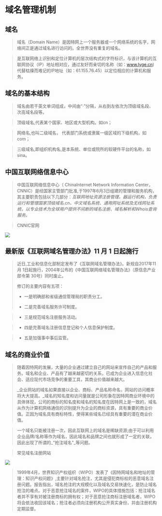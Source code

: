 # 域名管理机制


## 域名
> 域名（Domain Name）是因特网上一个服务器或一个网络系统的名字，网络间正是通过域名进行访问的。全世界没有重复的域名。

> 是互联网络上识别和定位计算机的层次结构式的字符标识，与该计算机的互联网协议（IP）地址相对应，通过友好而亲切的名称（如：www.lyge.cn)代替枯燥而难记的IP地址（如：61.155.76.45）以定位相应的计算机和服务。

## 域名的基本结构

> 域名由若干英文单词组成，中间由“·”分隔，从右到左依次为顶级域名段、次高域名段等。

> 顶级域名,代表某个国家、地区或大型机构。如cn；

> 网络名,也叫二级域名， 代表部门系统或隶属一级区域的下级机构，如com；

> 三级域名,即组织机构名,是本系统、单位或院所的软硬件平台的名称，如sina。

## 中国互联网络信息中心

> 中国互联网络信息中心（ ChinaInternet Network Information Center，CNNIC）是经国家主管部门批准,于1997年6月3日组建的管理和服务机构，其主要职责包括以下几部分：_互联网地址资源注册管理。器运行机构，负责运行和管理国家顶级域名.cn、中文域名系统、通用网址系统及无线网址系统，以专业技术为全球用户提供不间断的域名注册、域名解析和Whois查询服务。_

> CNNIC官网

![](https://raw.githubusercontent.com/LuYe2/ns/Final-assignment/2017-2/Final%20assignment_ly_wq/CNNIC.png)


## 最新版《互联网域名管理办法》11 月 1 日起施行 

> 近日,工业和信息化部制定发布了《互联网域名管理办法》。新规自2017年11月 1日起施行，2004年公布的《中国互联网络域名管理办法》（原信息产业部令第 30号）同时废止。
>
> 修订的主要内容有五项：
>
> - 一是明确部和省级通信管理局的职责分工。
>
> - 二是完善域名服务许可制度。

> - 三是规范域名注册服务活动。

> - 四是完善域名注册信息登记和个人信息保护制度。

> - 五是加强事中事后监管。

## 域名的商业价值

> 随着因特网的发展，大量的企业通过建立自己的网站来宣传自己的产品和服务。域名和企业、产品有了越来越密切的关系，已成为企业进入信息化社会、适应现代市场竞争的重要工具，其商业价值越来越大。
>
> _企业网站的域名如果直接以企业、商标、产品名称命名，网站的访问概率将大大提高。_域名的知名度和访问量就是公司形象在因特网商业环境中的具体体现，公司的商标的知名度和域名的知名度在因特网上是一致的，域名从作为计算机网络通信的识别提升为企业的商标资源，具有重要的商业价值。正因为域名具有商标特性，使得某些域名已经具有重要的潜在商业价值。

> 一个域名只能被注册一次，因此互联网上的域名是稀缺资源;由于可以利用企业品牌/名称等作为域名，因此域名和品牌之间也就形成了一定的关联，因此出现了所谓的_"抢注域名"_等问题。

> 常见域名注册网站

![](https://raw.githubusercontent.com/LuYe2/ns/Final-assignment/2017-2/Final%20assignment_ly_wq/register.png)

> 1999年4月，世界知识产权组织（WIPO）发表了《因特网域名和地址的管理：知识产权问题》,主要针对域名抢注，尤其是侵犯商标权的恶意域名注册问题。报告指出，域名抢注的大规模化以及域名交易快速化，是防止域名抢注的难点。对于恶意抢注域名的案件，WIPO的具体措施包括：抢注域名者并不享有对被注册商标的拥有权；对于恶意抢注商标注册域名者，WIPO将会依法收回该域名；抢注者必须向注册机构公开真实身份，并由注册机构定期监督。
